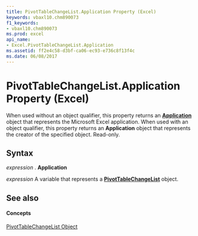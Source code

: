 ```yaml
---
title: PivotTableChangeList.Application Property (Excel)
keywords: vbaxl10.chm890073
f1_keywords:
- vbaxl10.chm890073
ms.prod: excel
api_name:
- Excel.PivotTableChangeList.Application
ms.assetid: ff2e4c58-d3bf-ca06-ec93-e736c8f13f4c
ms.date: 06/08/2017
---
```



# PivotTableChangeList.Application Property (Excel)

When used without an object qualifier, this property returns an **[Application](application-object-excel.md)** object that represents the Microsoft Excel application. When used with an object qualifier, this property returns an **Application** object that represents the creator of the specified object. Read-only.


## Syntax

 _expression_ . **Application**

 _expression_ A variable that represents a **[PivotTableChangeList](pivottablechangelist-object-excel.md)** object.


## See also


#### Concepts


[PivotTableChangeList Object](pivottablechangelist-object-excel.md)

